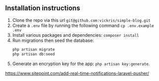 ## Installation instructions
1. Clone the repo via this url `git@github.com:vickris/simple-blog.git`
2. Create a `.env` file by running the following command `cp .env.example .env`
3. Install various packages and dependencies: `composer install`
4. Run migrations then seed the database:
    ```bash
    php artisan migrate
    php artisan db:seed
    ```
5. Generate an encryption key for the app: `php artisan key:generate`.


https://www.sitepoint.com/add-real-time-notifications-laravel-pusher/
